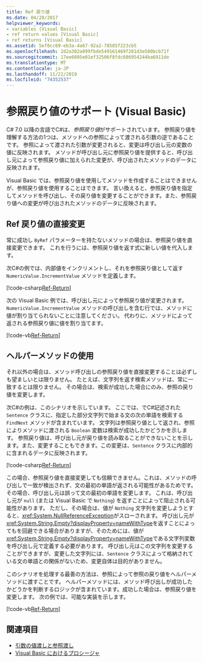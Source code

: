 ```yaml
---
title: Ref 戻り値
ms.date: 04/28/2017
helpviewer_keywords:
- variables [Visual Basic]
- ref return values [Visual Basic]
- ref returns [Visual Basic]
ms.assetid: 5ef0cc69-eb3a-4a67-92a2-78585f223cb5
ms.openlocfilehash: 2d2a302a899fbde549161469f281d3e580bcb71f
ms.sourcegitcommit: 17ee6605e01ef32506f8fdc686954244ba6911de
ms.translationtype: MT
ms.contentlocale: ja-JP
ms.lasthandoff: 11/22/2019
ms.locfileid: "74352537"
---
```

# <a name="support-for-reference-return-values-visual-basic"></a>参照戻り値のサポート (Visual Basic)

C# 7.0 以降の言語でC#は、*参照戻り値*がサポートされています。 参照戻り値を理解する方法の1つは、メソッドへの参照によって渡される引数の逆であることです。 参照によって渡された引数が変更されると、変更は呼び出し元の変数の値に反映されます。 メソッドが呼び出し元に参照戻り値を提供すると、呼び出し元によって参照戻り値に加えられた変更が、呼び出されたメソッドのデータに反映されます。

Visual Basic では、参照戻り値を使用してメソッドを作成することはできませんが、参照戻り値を使用することはできます。 言い換えると、参照戻り値を指定してメソッドを呼び出し、その戻り値を変更することができます。また、参照戻り値への変更が呼び出されたメソッドのデータに反映されます。

## <a name="modifying-the-ref-return-value-directly"></a>Ref 戻り値の直接変更

常に成功し `ByRef` パラメーターを持たないメソッドの場合は、参照戻り値を直接変更できます。 これを行うには、参照戻り値を返す式に新しい値を代入します。

次C#の例では、内部値をインクリメントし、それを参照戻り値として返す `NumericValue.IncrementValue` メソッドを定義します。

[!code-csharp[Ref-Return](../../../../../samples/snippets/visualbasic/programming-guide/language-features/procedures/ref-returns1.cs)]

次の Visual Basic 例では、呼び出し元によって参照戻り値が変更されます。 `NumericValue.IncrementValue` メソッドの呼び出しを含む行では、メソッドに値が割り当てられないことに注意してください。 代わりに、メソッドによって返される参照戻り値に値を割り当てます。

[!code-vb[Ref-Return](../../../../../samples/snippets/visualbasic/programming-guide/language-features/procedures/use-ref-returns1.vb)]

## <a name="using-a-helper-method"></a>ヘルパーメソッドの使用

それ以外の場合は、メソッド呼び出しの参照戻り値を直接変更することは必ずしも望ましいとは限りません。 たとえば、文字列を返す検索メソッドは、常に一致するとは限りません。 その場合は、検索が成功した場合にのみ、参照の戻り値を変更します。

次C#の例は、このシナリオを示しています。 ここでは、でC#記述された `Sentence` クラスに、指定した部分文字列で始まる文の次の単語を検索する `FindNext` メソッドが含まれています。 文字列は参照戻り値として返され、参照によりメソッドに渡される `Boolean` 変数は検索が成功したかどうかを示します。 参照戻り値は、呼び出し元が戻り値を読み取ることができないことを示します。また、変更することもできます。この変更は、`Sentence` クラスに内部的に含まれるデータに反映されます。

[!code-csharp[Ref-Return](../../../../../samples/snippets/visualbasic/getting-started/ref-returns.cs)]

この場合、参照戻り値を直接変更しても信頼できません。これは、メソッドの呼び出しで一致が検出されず、文の最初の単語が返される可能性があるためです。 その場合、呼び出し元は誤って文の最初の単語を変更します。 これは、呼び出し元が `null` (または Visual Basic で `Nothing`) を返すことによって阻止される可能性があります。 ただし、その場合は、値が `Nothing` 文字列を変更しようとすると、<xref:System.NullReferenceException>がスローされます。 呼び出し元が <xref:System.String.Empty?displayProperty=nameWithType>を返すことによってもを回避できる場合がありますが、そのためには、値が <xref:System.String.Empty?displayProperty=nameWithType>である文字列変数を呼び出し元で定義する必要があります。 呼び出し元はこの文字列を変更することができますが、変更した文字列には、`Sentence` クラスによって格納されている文の単語との関係がないため、変更自体は目的がありません。

このシナリオを処理する最善の方法は、参照によって参照の戻り値をヘルパーメソッドに渡すことです。 ヘルパーメソッドには、メソッド呼び出しが成功したかどうかを判断するロジックが含まれています。成功した場合は、参照戻り値を変更します。 次の例では、可能な実装を示します。

[!code-vb[Ref-Return](../../../../../samples/snippets/visualbasic/getting-started/ref-return-helper.vb#1)]

## <a name="see-also"></a>関連項目

- [引数の値渡しと参照渡し](passing-arguments-by-value-and-by-reference.md)
- [Visual Basic におけるプロシージャ](index.md)
